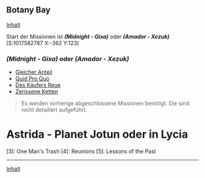 ## Botany Bay

[Inhalt](README.md#inhalt)

Start der Missionen ist _**(Midnight - Gixa)**_ oder _**(Amador - Xezuk)**_
[S:1017582787 X:-362 Y:123]

### _**(Midnight - Gixa)**_ oder _**(Amador - Xezuk)**_

- [Gleicher Anteil](m19.md#gleicher-anteil)
- [Quid Pro Quo](m19.md#quid-pro-quo)
- [Des Käufers Reue](m19.md#des-käufers-reue)
- [Zerissene Ketten](m19.md#zerissene-ketten)

> Es werden vorherige abgeschlossene Missionen benötigt. Die sind nicht detailiert aufgeführt.

Astrida - Planet Jotun oder in Lycia
======================
[1]: Uncaged
[2]: Misdirection
[3]: One Man's Trash
[4]: Reunions
[5]: Lessons of the Past

---

[Inhalt](README.md#inhalt)
